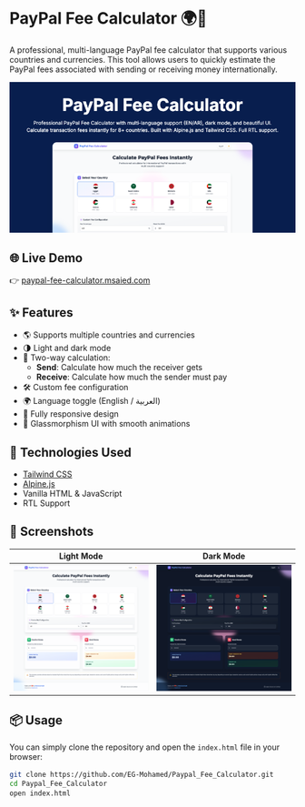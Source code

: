 # PayPal Fee Calculator 🌍💸

A professional, multi-language PayPal fee calculator that supports various countries and currencies. This tool allows users to quickly estimate the PayPal fees associated with sending or receiving money internationally.

![Screenshot](art/og-image.png)

## 🌐 Live Demo

👉 [paypal-fee-calculator.msaied.com](https://paypal-fees.msaied.com)

## ✨ Features

- 🌎 Supports multiple countries and currencies
- 🌗 Light and dark mode
- 🧮 Two-way calculation:
  - **Send**: Calculate how much the receiver gets
  - **Receive**: Calculate how much the sender must pay
- 🛠 Custom fee configuration
- 🌍 Language toggle (English / العربية)
- 📱 Fully responsive design
- 🧊 Glassmorphism UI with smooth animations

## 🚀 Technologies Used

- [Tailwind CSS](https://tailwindcss.com/)
- [Alpine.js](https://alpinejs.dev/)
- Vanilla HTML & JavaScript
- RTL Support

## 📸 Screenshots

|          Light Mode          |         Dark Mode          |
|:----------------------------:|:--------------------------:|
| ![Light Mode](art/light.png) | ![Dark Mode](art/dark.png) |

## 📦 Usage

You can simply clone the repository and open the `index.html` file in your browser:

```bash
git clone https://github.com/EG-Mohamed/Paypal_Fee_Calculator.git
cd Paypal_Fee_Calculator
open index.html
